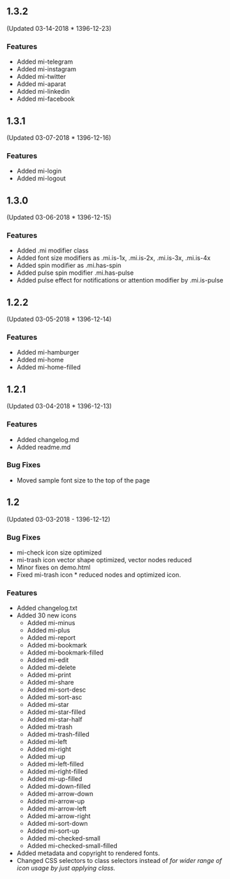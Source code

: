 ## 1.3.2
(Updated 03-14-2018 * 1396-12-23)
### Features
* Added mi-telegram
* Added mi-instagram
* Added mi-twitter
* Added mi-aparat
* Added mi-linkedin
* Added mi-facebook


## 1.3.1
(Updated 03-07-2018 * 1396-12-16)
### Features
* Added mi-login
* Added mi-logout


## 1.3.0
(Updated 03-06-2018 * 1396-12-15)
### Features
* Added .mi modifier class
* Added font size modifiers as .mi.is-1x, .mi.is-2x, .mi.is-3x, .mi.is-4x
* Added spin modifier as .mi.has-spin
* Added pulse spin modifier .mi.has-pulse
* Added pulse effect for notifications or attention modifier by .mi.is-pulse


## 1.2.2
(Updated 03-05-2018 * 1396-12-14)
### Features
* Added mi-hamburger
* Added mi-home
* Added mi-home-filled

## 1.2.1
(Updated 03-04-2018 * 1396-12-13)
### Features
* Added changelog.md
* Added readme.md
### Bug Fixes
* Moved sample font size to the top of the page

## 1.2 
(Updated 03-03-2018 - 1396-12-12)
### Bug Fixes
* mi-check icon size optimized
* mi-trash icon vector shape optimized, vector nodes reduced
* Minor fixes on demo.html
* Fixed mi-trash icon * reduced nodes and optimized icon.
### Features
* Added changelog.txt
* Added 30 new icons
	* Added mi-minus
	* Added mi-plus
	* Added mi-report
	* Added mi-bookmark
	* Added mi-bookmark-filled
	* Added mi-edit
	* Added mi-delete
	* Added mi-print
	* Added mi-share
	* Added mi-sort-desc
	* Added mi-sort-asc
	* Added mi-star
	* Added mi-star-filled
	* Added mi-star-half
	* Added mi-trash
	* Added mi-trash-filled
	* Added mi-left
	* Added mi-right
	* Added mi-up
	* Added mi-left-filled
	* Added mi-right-filled
	* Added mi-up-filled
	* Added mi-down-filled
	* Added mi-arrow-down
	* Added mi-arrow-up
	* Added mi-arrow-left
	* Added mi-arrow-right
	* Added mi-sort-down
	* Added mi-sort-up
	* Added mi-checked-small
	* Added mi-checked-small-filled
* Added metadata and copyright to rendered fonts.
* Changed CSS selectors to class selectors instead of <i> for wider range of icon usage by just applying class.


